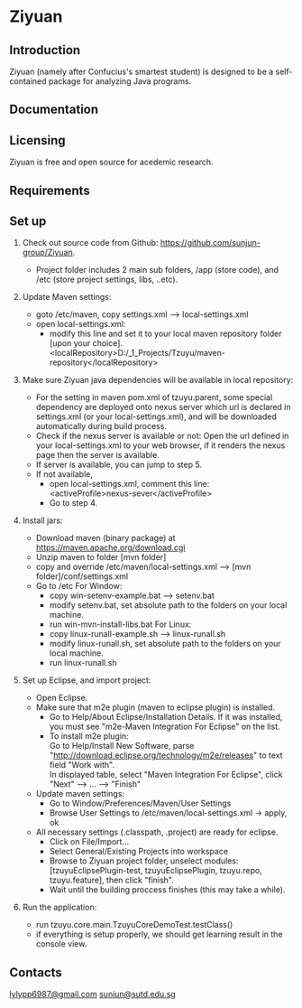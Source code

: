 Ziyuan
=====
Introduction
------------
Ziyuan (namely after Confucius's smartest student) is designed to be a self-contained package for analyzing Java programs.

Documentation
-------------


Licensing
---------
Ziyuan is free and open source for acedemic research.    
  
Requirements
------------


Set up
------------
1.	Check out source code from Github: https://github.com/sunjun-group/Ziyuan.
	- Project folder includes 2 main sub folders, /app (store code), and /etc (store project settings, libs, ..etc).
2.	Update Maven settings:
	- goto /etc/maven, copy settings.xml --> local-settings.xml
	- open local-settings.xml: 
		+ modify this line and set it to your local maven repository folder [upon your choice].<br/>
		&lt;localRepository&gt;D:/_1_Projects/Tzuyu/maven-repository&lt;/localRepository&gt; <br/> 
					
3.	Make sure Ziyuan java dependencies will be available in local repository:
	- For the setting in maven pom.xml of tzuyu.parent, some special dependency are deployed onto nexus server which url is declared in
	settings.xml (or your local-settings.xml), and will be downloaded automatically during build process.	
	- Check if the nexus server is available or not:
		Open the url defined in your local-settings.xml to your web browser, if it renders the nexus page then the server is available.
	- If server is available, you can jump to step 5. 
	- If not available, 
		+ open local-settings.xml, comment this line:  
			&lt;activeProfile&gt;nexus-sever&lt;/activeProfile&gt;
		+ Go to step 4.
4. 	Install jars:	
	- Download maven (binary package) at https://maven.apache.org/download.cgi
	- Unzip maven to folder [mvn folder]
	- copy and override /etc/maven/local-settings.xml --> [mvn folder]/conf/settings.xml
	- Go to /etc
	For Window:
		+ copy win-setenv-example.bat --> setenv.bat
		+ modify setenv.bat, set absolute path to the folders on your local machine.
		+ run win-mvn-install-libs.bat 
	For Linux:
		+ copy linux-runall-example.sh --> linux-runall.sh
		+ modify linux-runall.sh, set absolute path to the folders on your local machine.
		+ run linux-runall.sh
5.	Set up Eclipse, and import project:
	- Open Eclipse.
	- Make sure that m2e plugin (maven to eclipse plugin) is installed.
		+ Go to Help/About Eclipse/Installation Details. If it was installed, you must see "m2e-Maven Integration For Eclipse" on the list.
		+ To install m2e plugin:
				<br/>Go to Help/Install New Software, parse "http://download.eclipse.org/technology/m2e/releases" to text field "Work with".
				<br/>In displayed table, select "Maven Integration For Eclipse", click "Next" --> ... --> "Finish"
	- Update maven settings:
		+ Go to Window/Preferences/Maven/User Settings
		+ Browse User Settings to /etc/maven/local-settings.xml -> apply, ok
	- All necessary settings (.classpath, .project) are ready for eclipse. 
		+ Click on File/Import...
		+ Select General/Existing Projects into workspace 
		+ Browse to Ziyuan project folder, unselect modules:[tzuyuEclipsePlugin-test, tzuyuEclipsePlugin, tzuyu.repo, tzuyu.feature], 
				then click "finish".
		+ Wait until the building proccess finishes (this may take a while).		
6.	Run the application:
	- run tzuyu.core.main.TzuyuCoreDemoTest.testClass()
	- if everything is setup properly, we should get learning result in the console view.

Contacts
--------
lylypp6987@gmail.com
sunjun@sutd.edu.sg
